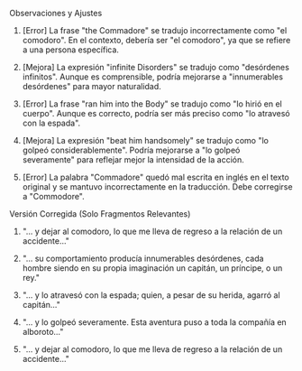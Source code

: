 Observaciones y Ajustes

1. [Error] La frase "the Commadore" se tradujo incorrectamente como "el comodoro". En el contexto, debería ser "el comodoro", ya que se refiere a una persona específica.

2. [Mejora] La expresión "infinite Disorders" se tradujo como "desórdenes infinitos". Aunque es comprensible, podría mejorarse a "innumerables desórdenes" para mayor naturalidad.

3. [Error] La frase "ran him into the Body" se tradujo como "lo hirió en el cuerpo". Aunque es correcto, podría ser más preciso como "lo atravesó con la espada".

4. [Mejora] La expresión "beat him handsomely" se tradujo como "lo golpeó considerablemente". Podría mejorarse a "lo golpeó severamente" para reflejar mejor la intensidad de la acción.

5. [Error] La palabra "Commadore" quedó mal escrita en inglés en el texto original y se mantuvo incorrectamente en la traducción. Debe corregirse a "Commodore".

Versión Corregida (Solo Fragmentos Relevantes)

1. "... y dejar al comodoro, lo que me lleva de regreso a la relación de un accidente..."

2. "... su comportamiento producía innumerables desórdenes, cada hombre siendo en su propia imaginación un capitán, un príncipe, o un rey."

3. "... y lo atravesó con la espada; quien, a pesar de su herida, agarró al capitán..."

4. "... y lo golpeó severamente. Esta aventura puso a toda la compañía en alboroto..."

5. "... y dejar al comodoro, lo que me lleva de regreso a la relación de un accidente..."